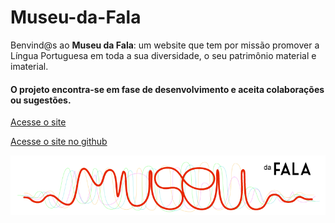 # Museu-da-Fala
 Benvind@s ao __Museu da Fala__: um website que tem por missão promover a Língua Portuguesa em toda a sua diversidade, o seu patrimônio material e imaterial.
 #### O projeto encontra-se em fase de desenvolvimento e aceita colaborações ou sugestões.

[Acesse o site](http://museudafala.com)

[Acesse o site no github](https://carlos-raposo.github.io/Museu_da_Fala/inicio/index.html)

![logo](logo_fala.png)
